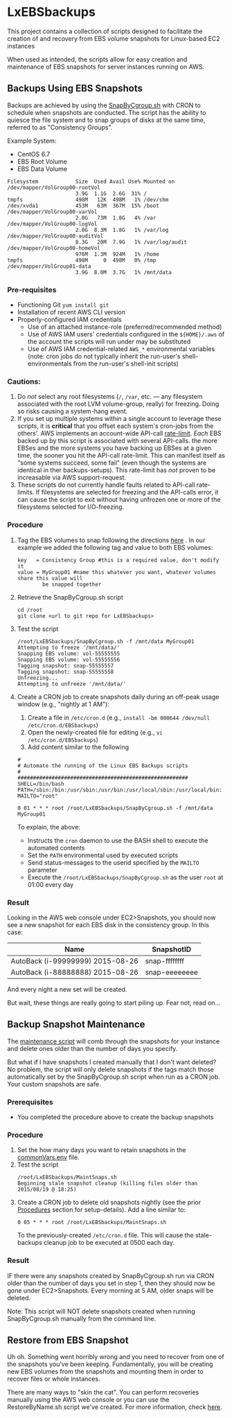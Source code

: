 # LxEBSbackups
This project contains a collection of scripts designed to facilitate the creation of and recovery from EBS volume snapshots for Linux-based EC2 instances

When used as intended, the scripts allow for easy creation and maintenance of EBS snapshots for server instances running on AWS.  

## Backups Using EBS Snapshots
Backups are achieved by using the [SnapByCgroup.sh](README_SnapByCgroup.sh.md) with CRON to schedule when snapshots are conducted.  The script has the ability to quiesce the file system and to snap groups of disks at the same time, referred to as "Consistency Groups".

Example System: 
* CentOS 6.7
* EBS Root Volume
* EBS Data Volume

```
Filesystem            Size  Used Avail Use% Mounted on
/dev/mapper/VolGroup00-rootVol
                      3.9G  1.1G  2.6G  31% /
tmpfs                 498M   12K  498M   1% /dev/shm
/dev/xvda1            453M   63M  367M  15% /boot
/dev/mapper/VolGroup00-varVol
                      2.0G   73M  1.8G   4% /var
/dev/mapper/VolGroup00-logVol
                      2.0G  8.3M  1.8G   1% /var/log
/dev/mapper/VolGroup00-auditVol
                      8.3G   20M  7.9G   1% /var/log/audit
/dev/mapper/VolGroup00-homeVol
                      976M  1.3M  924M   1% /home
tmpfs                 498M     0  498M   0% /tmp
/dev/mapper/VolGroup01-data
                      3.9G  8.0M  3.7G   1% /mnt/data
```
### Pre-requisites
* Functioning Git `yum install git`
* Installation of recent AWS CLI version
* Properly-configured IAM credentials
    * Use of an attached instance-role (preferred/recommended method)
    * Use of AWS IAM users' credentials configured in the `${HOME}/.aws` of the account the scripts will run under may be substituted
    * Use of AWS IAM credential-related `AWS_*` environmental variables (note: cron jobs do not typically inherit the run-user's shell-environmentals from the run-user's shell-init scripts)

### Cautions:

1. Do _not_ select any root filesystems (`/`, `/var`, etc. &mdash; any filesystem associated with the root LVM volume-group, really) for freezing. Doing so risks causing a system-hang event.
1. If you set up multiple systems within a single account to leverage these scripts, it is **critical** that you offset each system's cron-jobs from the others'. AWS implements an account-wide API-call [rate-limit](https://docs.aws.amazon.com/AWSEC2/latest/APIReference/query-api-troubleshooting.html#api-request-rate). _Each_ EBS backed up by this script is associated with several API-calls. the more EBSes and the more systems you have backing up EBSes at a given time, the sooner you hit the API-call rate-limit. This can manifest itself as "some systems succeed, some fail" (even though the systems are identical in ther backups-setups). This rate-limit has _not_ proven to be increasable via AWS support-request.
1. These scripts do not currently handle faults related to API-call rate-limits. If filesystems are selected for freezing and the API-calls error, it can cause the script to exit without having unfrozen one or more of the filesystems selected for I/O-freezing.

### Procedure
1. Tag the EBS volumes to snap following the directions [here](README_SnapByCgroup.sh.md) . In our example we added the following tag and value to both EBS volumes:
    ~~~
    key   = Consistency Group #this is a required value, don't modify it
    value = MyGroup01 #name this whatever you want, whatever volumes share this value will
            be snapped together
    ~~~
2. Retrieve the SnapByCgroup.sh script 
    ~~~
    cd /root
    git clone <url to git repo for LxEBSbackups>
    ~~~
3. Test the script
    ~~~
    /root/LxEBSbackups/SnapByCgroup.sh -f /mnt/data MyGroup01
    Attempting to freeze '/mnt/data/'
    Snapping EBS volume: vol-55555555
    Snapping EBS volume: vol-55555556
    Tagging snapshot: snap-55555557
    Tagging snapshot: snap-55555558
    Unfreezing...
    Attempting to unfreeze '/mnt/data/'
    ~~~
4. Create a CRON job to create snapshots daily during an off-peak usage window (e.g., "nightly at 1 AM"):

    1. Create a file in `/etc/cron.d` (e.g., `install -bm 000644 /dev/null /etc/cron.d/EBSbackups`)
    2. Open the newly-created file for editing (e.g., `vi /etc/cron.d/EBSbackups`)
    3. Add content similar to the following
    ~~~
    #
    # Automate the running of the Linux EBS Backups scripts
    #
    #######################################################
    SHELL=/bin/bash
    PATH=/sbin:/bin:/usr/sbin:/usr/bin:/usr/local/sbin:/usr/local/bin:
    MAILTO="root"
    
    0 01 * * * root /root/LxEBSbackups/SnapByCgroup.sh -f /mnt/data MyGroup01
    ~~~
    To explain, the above:
    * Instructs the `cron` daemon to use the BASH shell to execute the automated contents
    * Set the `PATH` environmental used by executed scripts
    * Send status-messages to the userid specified by the `MAILTO` parameter
    * Execute the `/root/LxEBSbackups/SnapByCgroup.sh` as the user `root` at 01:00 every day


### Result
Looking in the AWS web console under EC2>Snapshots, you should now see a new snapshot for each EBS disk in the consistency group.  In this case:

Name | SnapshotID
---- | ----------
AutoBack (i-99999999) 2015-08-26 | snap-ffffffff
AutoBack (i-88888888) 2015-08-26 | snap-eeeeeeee

And every night a new set will be created.

But wait, these things are really going to start piling up.  Fear not, read on...

## Backup Snapshot Maintenance

The [maintenance script](README_MaintSnaps.sh.md) will comb through the snapshots for your instance and delete ones older than the number of days you specify.

But what if I have snapshots I created manually that I don't want deleted?  No problem, the script will only delete snapshots if the tags match those automatically set by the SnapByCgroup.sh script when run as a CRON job.  Your custom snapshots are safe.

### Prerequisites
* You completed the procedure above to create the backup snapshots


### Procedure

1. Set the how many days you want to retain snapshots in the [commonVars.env](README_commonVars.env.md) file.
1. Test the script
    ~~~
    /root/LxEBSbackups/MaintSnaps.sh
    Beginning stale snapshot cleanup (killing files older than 2015/08/19 @ 18:25)
    ~~~
1. Create a CRON job to delete old snapshots nightly (see the prior [Procedures](#procedure) section for setup-details). Add a line similar to:
    ~~~
    0 05 * * * root /root/LxEBSbackups/MaintSnaps.sh
    ~~~
    To the previously-created `/etc/cron.d` file. This will cause the stale-backups cleanup job to be executed at 0500 each day.

### Result
IF there were any snapshots created by SnapByCgroup.sh run via CRON older than the number of days you set in step 1, then they should now be gone under EC2>Snapshots.  Every morning at 5 AM, older snaps will be deleted.

Note: This script will NOT delete snapshots created when running SnapByCgroup.sh manually from the command line.

## Restore from EBS Snapshot

Uh oh.  Something went horribly wrong and you need to recover from one of the snapshots you've been keeping.  Fundamentally, you will be creating new EBS volumes from the snapshots and mounting them in order to recover files or whole instances.  

There are many ways to "skin the cat".  You can perform recoveries manually using the AWS web console or you can use the RestoreByName.sh script we've created.  For more information, check [here](README_RestoreByName.sh.md).
